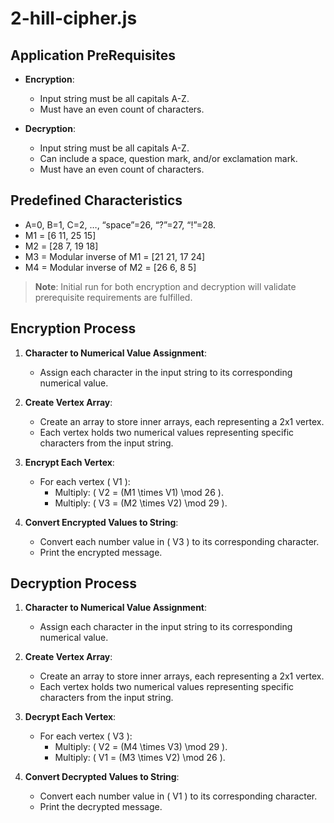 # 2-hill-cipher.js

## Application PreRequisites

- **Encryption**:
  - Input string must be all capitals A-Z.
  - Must have an even count of characters.

- **Decryption**:
  - Input string must be all capitals A-Z.
  - Can include a space, question mark, and/or exclamation mark.
  - Must have an even count of characters.

## Predefined Characteristics

- A=0, B=1, C=2, …, “space”=26, “?”=27, “!”=28.
- M1 = [6 11, 25 15]
- M2 = [28 7, 19 18]
- M3 = Modular inverse of M1 = [21 21, 17 24]
- M4 = Modular inverse of M2 = [26 6, 8 5]


> **Note**: Initial run for both encryption and decryption will validate prerequisite requirements are fulfilled.

## Encryption Process

1. **Character to Numerical Value Assignment**:
   - Assign each character in the input string to its corresponding numerical value.

2. **Create Vertex Array**:
   - Create an array to store inner arrays, each representing a 2x1 vertex.
   - Each vertex holds two numerical values representing specific characters from the input string.

3. **Encrypt Each Vertex**:
   - For each vertex \( V1 \):
     - Multiply: \( V2 = (M1 \times V1) \mod 26 \).
     - Multiply: \( V3 = (M2 \times V2) \mod 29 \).

4. **Convert Encrypted Values to String**:
   - Convert each number value in \( V3 \) to its corresponding character.
   - Print the encrypted message.

## Decryption Process

1. **Character to Numerical Value Assignment**:
   - Assign each character in the input string to its corresponding numerical value.

2. **Create Vertex Array**:
   - Create an array to store inner arrays, each representing a 2x1 vertex.
   - Each vertex holds two numerical values representing specific characters from the input string.

3. **Decrypt Each Vertex**:
   - For each vertex \( V3 \):
     - Multiply: \( V2 = (M4 \times V3) \mod 29 \).
     - Multiply: \( V1 = (M3 \times V2) \mod 26 \).

4. **Convert Decrypted Values to String**:
   - Convert each number value in \( V1 \) to its corresponding character.
   - Print the decrypted message.
